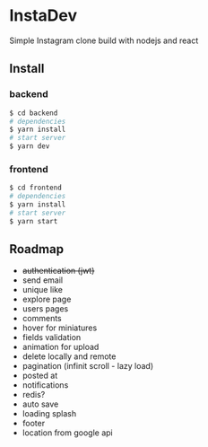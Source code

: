 # InstaDev

Simple Instagram clone build with nodejs and react

## Install

### backend

```bash
$ cd backend
# dependencies
$ yarn install
# start server
$ yarn dev
```

### frontend

```bash
$ cd frontend
# dependencies
$ yarn install
# start server
$ yarn start
```

## Roadmap

- ~~authentication (jwt)~~
- send email
- unique like
- explore page
- users pages
- comments
- hover for miniatures
- fields validation
- animation for upload
- delete locally and remote
- pagination (infinit scroll - lazy load)
- posted at
- notifications
- redis?
- auto save
- loading splash
- footer
- location from google api